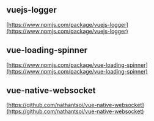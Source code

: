 ## vuejs-logger
[https://www.npmjs.com/package/vuejs-logger](https://www.npmjs.com/package/vuejs-logger)

## vue-loading-spinner
[https://www.npmjs.com/package/vue-loading-spinner](https://www.npmjs.com/package/vue-loading-spinner)

## vue-native-websocket
[https://github.com/nathantsoi/vue-native-websocket](https://github.com/nathantsoi/vue-native-websocket)
